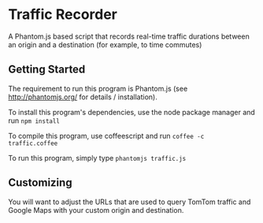 Traffic Recorder
================

A Phantom.js based script that records real-time traffic durations between
an origin and a destination (for example, to time commutes)

Getting Started
---------------

The requirement to run this program is Phantom.js (see http://phantomjs.org/ for
details / installation).

To install this program's dependencies, use the node package manager and run
`npm install`

To compile this program, use coffeescript and run `coffee -c traffic.coffee`

To run this program, simply type `phantomjs traffic.js`

Customizing
-----------

You will want to adjust the URLs that are used to query TomTom traffic and
Google Maps with your custom origin and destination.

